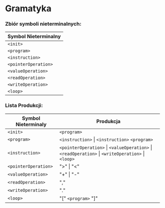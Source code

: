 # Gramatyka

### Zbiór symboli nieterminalnych:

| Symbol Nieterminalny |
| --- |
| `<init>` |
| `<program>` |
| `<instruction>` |
| `<pointerOperation>` |
| `<valueOperation>` |
| `<readOperation>` |
| `<writeOperation>` |
| `<loop>` | 


### Lista Produkcji:
| Symbol Nieterminaly | Produkcja |
| --- | --- |
| `<init>` | `<program>` |
| `<program>` | `<instruction>` \| `<instruction>` `<program>` |
| `<instruction>` | `<pointerOperation>`  \| `<valueOperation>`  \| `<readOperation>`  \| `<writeOperation>`  \| `<loop>` |
| `<pointerOperation>` | ">"  \| "<" |
| `<valueOperation>` | "+"  \| "-" |
| `<readOperation>` | "," |
| `<writeOperation>` | "." |
| `<loop>` | "[" `<program>` "]" |
